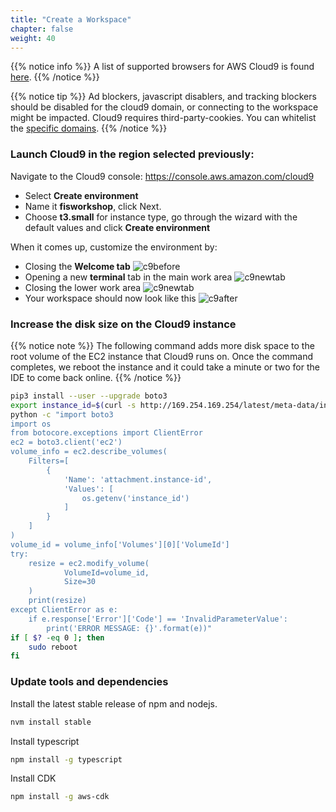 ```yaml
---
title: "Create a Workspace"
chapter: false
weight: 40
---
```


{{% notice info %}}
A list of supported browsers for AWS Cloud9 is found [here]( https://docs.aws.amazon.com/cloud9/latest/user-guide/browsers.html).
{{% /notice %}}

{{% notice tip %}}
Ad blockers, javascript disablers, and tracking blockers should be disabled for
the cloud9 domain, or connecting to the workspace might be impacted.
Cloud9 requires third-party-cookies. You can whitelist the [specific domains]( https://docs.aws.amazon.com/cloud9/latest/user-guide/troubleshooting.html#troubleshooting-env-loading).
{{% /notice %}}

### Launch Cloud9 in the region selected previously:

Navigate to the Cloud9 console: https://console.aws.amazon.com/cloud9

- Select **Create environment**
- Name it **fisworkshop**, click Next.
- Choose **t3.small** for instance type, go through the wizard with the default values and click **Create environment**

When it comes up, customize the environment by:

- Closing the **Welcome tab**
![c9before](/images/020_starting_workshop/cloud9-1.png)
- Opening a new **terminal** tab in the main work area
![c9newtab](/images/020_starting_workshop/cloud9-2.png)
- Closing the lower work area
![c9newtab](/images/020_starting_workshop/cloud9-3.png)
- Your workspace should now look like this
![c9after](/images/020_starting_workshop/cloud9-4.png)

### Increase the disk size on the Cloud9 instance

{{% notice note %}}
The following command adds more disk space to the root volume of the EC2 instance that Cloud9 runs on. Once the command completes, we reboot the instance and it could take a minute or two for the IDE to come back online.
{{% /notice %}}

```bash
pip3 install --user --upgrade boto3
export instance_id=$(curl -s http://169.254.169.254/latest/meta-data/instance-id)
python -c "import boto3
import os
from botocore.exceptions import ClientError 
ec2 = boto3.client('ec2')
volume_info = ec2.describe_volumes(
    Filters=[
        {
            'Name': 'attachment.instance-id',
            'Values': [
                os.getenv('instance_id')
            ]
        }
    ]
)
volume_id = volume_info['Volumes'][0]['VolumeId']
try:
    resize = ec2.modify_volume(    
            VolumeId=volume_id,    
            Size=30
    )
    print(resize)
except ClientError as e:
    if e.response['Error']['Code'] == 'InvalidParameterValue':
        print('ERROR MESSAGE: {}'.format(e))"
if [ $? -eq 0 ]; then
    sudo reboot
fi

```

### Update tools and dependencies

Install the latest stable release of npm and nodejs.
```bash
nvm install stable 
```

Install typescript
```bash
npm install -g typescript
```

Install CDK
```bash
npm install -g aws-cdk
```